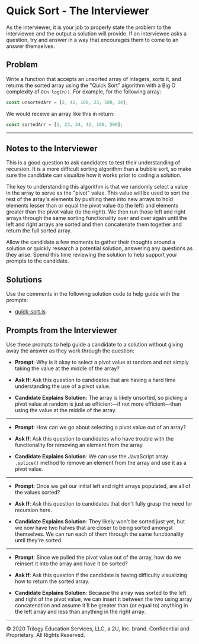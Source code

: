# Quick Sort - The Interviewer

As the interviewer, it is your job to properly state the problem to the interviewee and the output a solution will provide. If an interviewee asks a question, try and answer in a way that encourages them to come to an answer themselves.

## Problem

Write a function that accepts an unsorted array of integers, sorts it, and returns the sorted array using the "Quick Sort" algorithm with a Big O complexity of `O(n log(n))`. For example, for the following array:

```js
const unsortedArr = [2, 42, 100, 23, 500, 34];
```

We would receive an array like this in return:

```js
const sortedArr = [2, 23, 34, 42, 100, 500];
```

---

## Notes to the Interviewer

This is a good question to ask candidates to test their understanding of recursion. It is a more difficult sorting algorithm than a bubble sort, so make sure the candidate can visualize how it works prior to coding a solution.

The key to understanding this algorithm is that we randomly select a value in the array to serve as the "pivot" value. This value will be used to sort the rest of the array's elements by pushing them into new arrays to hold elements lesser than or equal the pivot value (to the left) and elements greater than the pivot value (to the right). We then run those left and right arrays through the same sorting functionality over and over again until the left and right arrays are sorted and then concatenate them together and return the full sorted array.

Allow the candidate a few moments to gather their thoughts around a solution or quickly research a potential solution, answering any questions as they arise. Spend this time reviewing the solution to help support your prompts to the candidate.

## Solutions

Use the comments in the following solution code to help guide with the prompts:

- [quick-sort.js](./quick-sort.js)

## Prompts from the Interviewer

Use these prompts to help guide a candidate to a solution without giving away the answer as they work through the question:

- **Prompt**: Why is it okay to select a pivot value at random and not simply taking the value at the middle of the array?

- **Ask If**: Ask this question to candidates that are having a hard time understanding the use of a pivot value.

- **Candidate Explains Solution**: The array is likely unsorted, so picking a pivot value at random is just as efficient&mdash;if not more efficient&mdash;than using the value at the middle of the array.

---

- **Prompt**: How can we go about selecting a pivot value out of an array?

- **Ask If**: Ask this question to candidates who have trouble with the functionality for removing an element from the array.

- **Candidate Explains Solution**: We can use the JavaScript array `.splice()` method to remove an element from the array and use it as a pivot value.

---

- **Prompt**: Once we get our initial left and right arrays populated, are all of the values sorted?

- **Ask If**: Ask this question to candidates that don't fully grasp the need for recursion here.

- **Candidate Explains Solution**: They likely won't be sorted just yet, but we now have two halves that are closer to being sorted amongst themselves. We can run each of them through the same functionality until they're sorted.

---

- **Prompt**: Since we pulled the pivot value out of the array, how do we reinsert it into the array and have it be sorted?

- **Ask If**: Ask this question if the candidate is having difficulty visualizing how to return the sorted array.

- **Candidate Explains Solution**: Because the array was sorted to the left and right of the pivot value, we can insert it between the two using array concatenation and assume it'll be greater than (or equal to) anything in the left array and less than anything in the right array.

---

© 2020 Trilogy Education Services, LLC, a 2U, Inc. brand. Confidential and Proprietary. All Rights Reserved.
